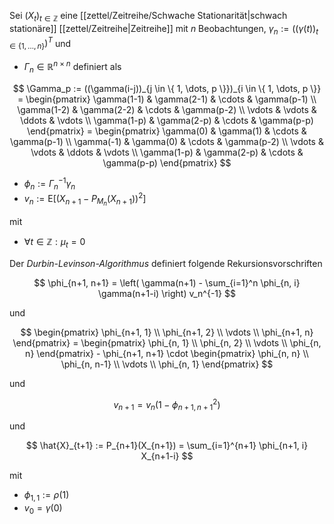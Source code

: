 Sei $(X_t)_{t \in \mathbb{Z}}$ eine [[zettel/Zeitreihe/Schwache Stationarität|schwach stationäre]] [[zettel/Zeitreihe|Zeitreihe]] mit $n$ Beobachtungen, $\gamma_n := ((\gamma(t))_{t \in \{ 1, \dots, n \}})^T$ und
- $\Gamma_n \in \mathbb{R}^{n \times n}$ definiert als

$$
	\Gamma_p := ((\gamma(i-j))_{j \in \{ 1, \dots, p \}})_{i \in \{ 1, \dots, p \}} = \begin{pmatrix}
		\gamma(1-1) & \gamma(2-1) & \cdots & \gamma(p-1) \\
		\gamma(1-2) & \gamma(2-2) & \cdots & \gamma(p-2) \\
		\vdots & \vdots & \ddots & \vdots \\
		\gamma(1-p) & \gamma(2-p) & \cdots & \gamma(p-p)
	\end{pmatrix} = \begin{pmatrix}
		\gamma(0) & \gamma(1) & \cdots & \gamma(p-1) \\
		\gamma(-1) & \gamma(0) & \cdots & \gamma(p-2) \\
		\vdots & \vdots & \ddots & \vdots \\
		\gamma(1-p) & \gamma(2-p) & \cdots & \gamma(p-p)
	\end{pmatrix}
$$

- $\phi_n := \Gamma_n^{-1} \gamma_n$
- $v_n := \text{E}[(X_{n+1} - P_{M_n}(X_{n+1}))^2]$

mit
- $\forall t \in \mathbb{Z} : \mu_t = 0$

Der *Durbin-Levinson-Algorithmus* definiert folgende Rekursionsvorschriften

$$
	\phi_{n+1, n+1} = \left( \gamma(n+1) - \sum_{i=1}^n \phi_{n, i} \gamma(n+1-i) \right) v_n^{-1}
$$

und

$$
	\begin{pmatrix}
		\phi_{n+1, 1} \\
		\phi_{n+1, 2} \\
		\vdots \\
		\phi_{n+1, n}
	\end{pmatrix} = \begin{pmatrix}
		\phi_{n, 1} \\
		\phi_{n, 2} \\
		\vdots \\
		\phi_{n, n}
	\end{pmatrix} - \phi_{n+1, n+1} \cdot \begin{pmatrix}
		\phi_{n, n} \\
		\phi_{n, n-1} \\
		\vdots \\
		\phi_{n, 1}
	\end{pmatrix}
$$

und

$$
	v_{n+1} = v_n(1 - \phi_{n+1, n+1}^2)
$$

und

$$
	\hat{X}_{t+1} := P_{n+1}(X_{n+1}) = \sum_{i=1}^{n+1} \phi_{n+1, i} X_{n+1-i}
$$

mit
- $\phi_{1, 1} := \rho(1)$
- $v_0 = \gamma(0)$